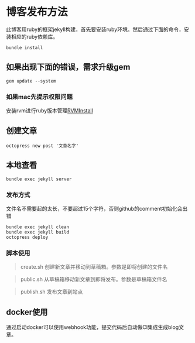 # 博客发布方法

此博客用ruby的框架jekyll构建，首先要安装ruby环境。然后通过下面的命令，安装相应的ruby依赖库。

``` shell
bundle install
```

## 如果出现下面的错误，需求升级gem

``` shell
gem update --system
```

### 如果mac先提示权限问题

安装rvm进行ruby版本管理[RVMInstall](https://rvm.io/rvm/install)

## 创建文章

``` shell
octopress new post '文章名字'
```

## 本地查看

``` shell
bundle exec jekyll server
```

### 发布方式

文件名不需要起的太长，不要超过15个字符，否则github的comment初始化会出错

``` shell
bundle exec jekyll clean
bundle exec jekyll build
octopress deploy
```

### 脚本使用

> create.sh 创建新文章并移动到草稿箱。参数是即将创建的文件名

> public.sh 从草稿箱移动新文章到即将发布。参数是草稿箱文件名

> publish.sh 发布文章到站点

## docker使用

通过启动docker可以使用webhook功能，提交代码后自动做CI集成生成blog文章。